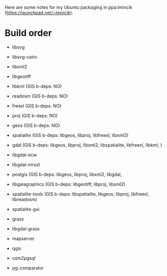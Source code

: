 Here are some notes for my Ubuntu packaging in ppa:imincik (https://launchpad.net/~imincik).

# Build order

* libsvg
* libsvg-cairo
* libxml2
* libgeotiff
* libkml (GIS b-deps: NO)
* readosm (GIS b-deps: NO)
* freexl (GIS b-deps: NO)

* proj (GIS b-deps: NO)
* geos (GIS b-deps: NO)

* spatialite (GIS b-deps: libgeos, libproj, libfreexl, libxml2)

* gdal (GIS b-deps: libgeos, libproj, libxml2, libspatialite, libfreexl, libkml, )
* libgdal-ecw
* libgdal-mrsid

* postgis (GIS b-deps: libgeos, libproj, libxml2, libgdal, 

* libgaiagraphics (GIS b-deps: libgeotiff, libproj, libxml2)
* spatialite-tools (GIS b-deps: libspatialite, libgeos, libproj, libfreexl, libreadosm)
* spatialite-gui

* grass
* libgdal-grass

* mapserver
* qgis
* osm2pgsql
* pg-comparator
